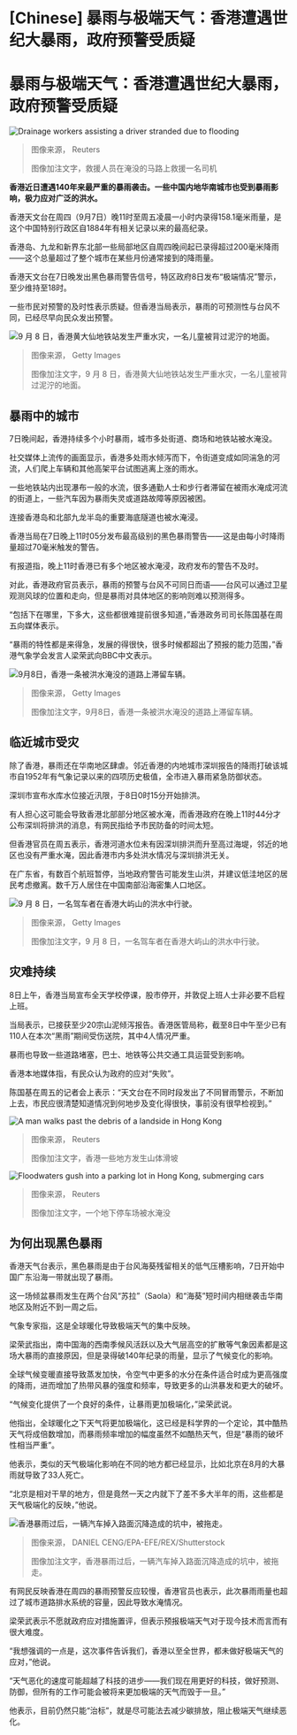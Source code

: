 # [Chinese] 暴雨与极端天气：香港遭遇世纪大暴雨，政府预警受质疑

#  暴雨与极端天气：香港遭遇世纪大暴雨，政府预警受质疑


![Drainage workers assisting a driver stranded due to flooding](_131019416_8d2b45f9917981b79decf7e54b168390f6f3428c0_0_6000_40021000x667.jpg)

> 图像来源，  Reuters
>
> 图像加注文字，救援人员在淹没的马路上救援一名司机

**香港近日遭遇140年来最严重的暴雨袭击。一些中国内地华南城市也受到暴雨影响，极力应对广泛的洪水。**

香港天文台在周四（9月7日）晚11时至周五凌晨一小时内录得158.1毫米雨量，是这个中国特别行政区自1884年有相关记录以来的最高纪录。

香港岛、九龙和新界东北部一些局部地区自周四晚间起已录得超过200毫米降雨——这个总量超过了整个城市在某些月份通常接到的降雨量。

香港天文台在7日晚发出黑色暴雨警告信号，特区政府8日发布“极端情况”警示，至少维持至18时。

一些市民对预警的及时性表示质疑。但香港当局表示，暴雨的可预测性与台风不同，已经尽早向民众发出预警。

![9 月 8 日，香港黄大仙地铁站发生严重水灾，一名儿童被背过泥泞的地面。](_131022522_gettyimages-1652654323.jpg)

> 图像来源，  Getty Images
>
> 图像加注文字，9 月 8 日，香港黄大仙地铁站发生严重水灾，一名儿童被背过泥泞的地面。

##  暴雨中的城市

7日晚间起，香港持续多个小时暴雨，城市多处街道、商场和地铁站被水淹没。

社交媒体上流传的画面显示，香港多处雨水倾泻而下，令街道变成如同湍急的河流，人们爬上车辆和其他高架平台试图逃离上涨的雨水。

一些地铁站内出现瀑布一般的水流，很多通勤人士和步行者滞留在被雨水淹成河流的街道上，一些汽车因为暴雨失灵或道路故障等原因被困。

连接香港岛和北部九龙半岛的重要海底隧道也被水淹浸。

香港当局在7日晚上11时05分发布最高级别的黑色暴雨警告——这是由每小时降雨量超过70毫米触发的警告。

有报道指，晚上11时香港已有多个地区被水淹浸，政府发布的警告不及时。

对此，香港政府官员表示，暴雨的预警与台风不可同日而语——台风可以通过卫星观测风球的位置和走向，但是暴雨对具体地区的影响则难以预测得多。

“包括下在哪里，下多大，这些都很难提前很多知道，”香港政务司司长陈国基在周五向媒体表示。

“暴雨的特性都是来得急，发展的得很快，很多时候都超出了预报的能力范围，”香港气象学会发言人梁荣武向BBC中文表示。

![9月8日，香港一条被洪水淹没的道路上滞留车辆。](_130896111_gettyimages-1652213988-1.jpg)

> 图像来源，  Getty Images
>
> 图像加注文字，9月8日，香港一条被洪水淹没的道路上滞留车辆。

##  临近城市受灾

除了香港，暴雨还在华南地区肆虐。邻近香港的内地城市深圳报告的降雨打破该城市自1952年有气象记录以来的四项历史极值，全市进入暴雨紧急防御状态。

深圳市宣布水库水位接近汛限，于8日0时15分开始排洪。

有人担心这可能会导致香港北部部分地区被水淹，而香港政府在晚上11时44分才公布深圳将排洪的消息，有网民指给予市民防备的时间太短。

但香港官员在周五表示，香港河道水位未有因深圳排洪而升至高过海堤，邻近的地区也没有严重水淹，因此香港市内多处洪水情况与深圳排洪无关。

在广东省，有数百个航班暂停，当地政府警告可能发生山洪，并建议低洼地区的居民考虑撤离。数千万人居住在中国南部沿海密集人口地区。

![9 月 8 日，一名驾车者在香港大屿山的洪水中行驶。](_130896113_gettyimages-1652180663-1.jpg)

> 图像来源，  Getty Images
>
> 图像加注文字，9 月 8 日，一名驾车者在香港大屿山的洪水中行驶。

##  灾难持续

8日上午，香港当局宣布全天学校停课，股市停开，并敦促上班人士非必要不启程上班。

当局表示，已接获至少20宗山泥倾泻报告。香港医管局称，截至8日中午至少已有110人在本次“黑雨”期间受伤送院，其中4人情况严重。

暴雨也导致一些道路堵塞，巴士、地铁等公共交通工具运营受到影响。

香港本地媒体指，有民众认为政府的应对“失败”。

陈国基在周五的记者会上表示：“天文台在不同时段发出了不同冒雨警示，不断加上去，市民应很清楚知道情况到何地步及变化得很快，事前没有很早检视到。”

![A man walks past the debris of a landside in Hong Kong](_131019425_df0078da79925c2db08c7d3c02d4c57ab1a6374a0_0_4499_30011000x667.jpg)

> 图像来源，  Reuters
>
> 图像加注文字，香港一些地方发生山体滑坡

![Floodwaters gush into a parking lot in Hong Kong, submerging cars](_131019420_48fdbcd3b08f3c286b28f7f772acc67e282fdb4d0_0_5302_35351000x667.jpg)

> 图像来源，  Reuters
>
> 图像加注文字，一个地下停车场被水淹没

##  为何出现黑色暴雨

香港天气台表示，黑色暴雨是由于台风海葵残留相关的低气压槽影响，7日开始中国广东沿海一带就出现了暴雨。

这一场倾盆暴雨发生在两个台风“苏拉”（Saola）和“海葵”短时间内相继袭击华南地区及附近不到一周之后。

气象专家指，这是全球暖化导致极端天气的集中反映。

梁荣武指出，南中国海的西南季候风活跃以及大气层高空的扩散等气象因素都是这场大暴雨的直接原因，但是录得破140年纪录的雨量，显示了气候变化的影响。

全球气候变暖直接导致蒸发加快，令空气中更多的水分在条件适合时成为更高强度的降雨，进而增加了热带风暴的强度和频率，导致更多的山洪暴发和更大的破坏。

“气候变化提供了一个良好的条件，让暴雨更加极端化，”梁荣武说。

他指出，全球暖化之下天气将更加极端化，这已经是科学界的一个定论，其中酷热天气将成倍数增加，而暴雨频率增加的幅度虽然不如酷热天气，但是“暴雨的破坏性相当严重”。

他表示，类似的天气极端化影响在不同的地方都已经显示，比如北京在8月的大暴雨就导致了33人死亡。

“北京是相对干旱的地方，但是竟然一天之内就下了差不多大半年的雨，这些都是天气极端化的反映，”他说。

![香港暴雨过后，一辆汽车掉入路面沉降造成的坑中，被拖走。](_130896115_d9515a3f93df4386be5fb22340eb5e9236947ec4-1.jpg)

> 图像来源，  DANIEL CENG/EPA-EFE/REX/Shutterstock
>
> 图像加注文字，香港暴雨过后，一辆汽车掉入路面沉降造成的坑中，被拖走。

有网民反映香港在周四的暴雨预警反应较慢，香港官员也表示，此次暴雨雨量也超过了城市道路排水系统的容量，因此导致水淹情况。

梁荣武表示不愿就政府应对措施置评，但表示预报极端天气对于现今技术而言而有很大难度。

“我想强调的一点是，这次事件告诉我们，香港以至全世界，都未做好极端天气的应对，”他说。

“天气恶化的速度可能超越了科技的进步——我们现在用更好的科技，做好预测、防御，但所有的工作可能会被将来更加极端的天气而毁于一旦。”

他表示，目前仍然只能“治标”，就是尽可能法去减少碳排放，阻止极端天气继续恶化。


